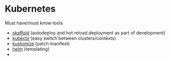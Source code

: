 # Kubernetes

Must have/must know tools

* [skaffold](https://skaffold.dev/) (autodeploy and hot reload deployment as part of development)
* [kubectx](https://github.com/ahmetb/kubectx) (easy switch between clusters/contexts)
* [kustomize](https://github.com/kubernetes-sigs/kustomize) (patch manifest)
* [helm](https://helm.sh/) (templating)
* 